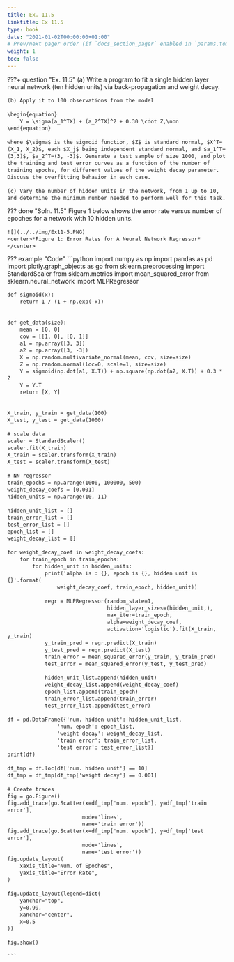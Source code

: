 ```yaml
---
title: Ex. 11.5
linktitle: Ex 11.5
type: book
date: "2021-01-02T00:00:00+01:00"
# Prev/next pager order (if `docs_section_pager` enabled in `params.toml`)
weight: 1
toc: false
---
```


???+ question "Ex. 11.5"
	(a) Write a program to fit a single hidden layer neural network (ten hidden units) via back-propagation and weight decay.
	
    (b) Apply it to 100 observations from the model
	
    \begin{equation}
		Y = \sigma(a_1^TX) + (a_2^TX)^2 + 0.30 \cdot Z,\non
	\end{equation}
	
    where $\sigma$ is the sigmoid function, $Z$ is standard normal, $X^T=(X_1, X_2)$, each $X_j$ being independent standard normal, and $a_1^T=(3,3)$, $a_2^T=(3, -3)$. Generate a test sample of size 1000, and plot the training and test error curves as a function of the number of training epochs, for different values of the weight decay parameter. Discuss the overfitting behavior in each case.
	
    (c) Vary the number of hidden units in the network, from 1 up to 10, and determine the minimum number needed to perform well for this task.

??? done "Soln. 11.5"
    Figure 1 below shows the error rate versus number of epoches for a network with 10 hidden units. 
    
    ![](../../img/Ex11-5.PNG)
    <center>*Figure 1: Error Rates for A Neural Network Regressor*</center>
    
??? example "Code"
    ```python
    import numpy as np
    import pandas as pd
    import plotly.graph_objects as go
    from sklearn.preprocessing import StandardScaler
    from sklearn.metrics import mean_squared_error
    from sklearn.neural_network import MLPRegressor


    def sigmoid(x):
        return 1 / (1 + np.exp(-x))


    def get_data(size):
        mean = [0, 0]
        cov = [[1, 0], [0, 1]]
        a1 = np.array([3, 3])
        a2 = np.array([3, -3])
        X = np.random.multivariate_normal(mean, cov, size=size)
        Z = np.random.normal(loc=0, scale=1, size=size)
        Y = sigmoid(np.dot(a1, X.T)) + np.square(np.dot(a2, X.T)) + 0.3 * Z
        Y = Y.T
        return [X, Y]


    X_train, y_train = get_data(100)
    X_test, y_test = get_data(1000)

    # scale data
    scaler = StandardScaler()
    scaler.fit(X_train)
    X_train = scaler.transform(X_train)
    X_test = scaler.transform(X_test)

    # NN regressor
    train_epochs = np.arange(1000, 100000, 500)
    weight_decay_coefs = [0.001]
    hidden_units = np.arange(10, 11)

    hidden_unit_list = []
    train_error_list = []
    test_error_list = []
    epoch_list = []
    weight_decay_list = []

    for weight_decay_coef in weight_decay_coefs:
        for train_epoch in train_epochs:
            for hidden_unit in hidden_units:
                print('alpha is : {}, epoch is {}, hidden unit is {}'.format(
                    weight_decay_coef, train_epoch, hidden_unit))

                regr = MLPRegressor(random_state=1,
                                    hidden_layer_sizes=(hidden_unit,),
                                    max_iter=train_epoch,
                                    alpha=weight_decay_coef,
                                    activation='logistic').fit(X_train, y_train)
                y_train_pred = regr.predict(X_train)
                y_test_pred = regr.predict(X_test)
                train_error = mean_squared_error(y_train, y_train_pred)
                test_error = mean_squared_error(y_test, y_test_pred)

                hidden_unit_list.append(hidden_unit)
                weight_decay_list.append(weight_decay_coef)
                epoch_list.append(train_epoch)
                train_error_list.append(train_error)
                test_error_list.append(test_error)

    df = pd.DataFrame({'num. hidden unit': hidden_unit_list,
                    'num. epoch': epoch_list,
                    'weight decay': weight_decay_list,
                    'train error': train_error_list,
                    'test error': test_error_list})
    print(df)

    df_tmp = df.loc[df['num. hidden unit'] == 10]
    df_tmp = df_tmp[df_tmp['weight decay'] == 0.001]

    # Create traces
    fig = go.Figure()
    fig.add_trace(go.Scatter(x=df_tmp['num. epoch'], y=df_tmp['train error'],
                            mode='lines',
                            name='train error'))
    fig.add_trace(go.Scatter(x=df_tmp['num. epoch'], y=df_tmp['test error'],
                            mode='lines',
                            name='test error'))
    fig.update_layout(
        xaxis_title="Num. of Epoches",
        yaxis_title="Error Rate",
    )

    fig.update_layout(legend=dict(
        yanchor="top",
        y=0.99,
        xanchor="center",
        x=0.5
    ))

    fig.show()

    ```